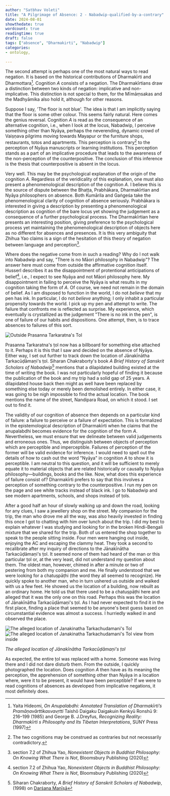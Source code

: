 ```yaml
---
author: "Satbhav Voleti"
title: "A Pilgrimage of Absence: 2 - Nabadwip-qualified-by-a-contrary"
date: 2024-08-01
showthedate: true
wordcount: true
readingtime: true
draft: false
tags: ["absence", "Dharmakirti", "Nabadwip"]
categories:
- ontology,
    
--- 
```


The second attempt is perhaps one of the most natural ways to read negation. It is based on the historical contributions of Dharmakīrti and Dharmottara[^4]. Cognition *A* consists of a negation. The Dharmakīrtians draw a distinction between two kinds of negation: implicative and non-implicative. This distinction is not special to them, for the Mīmāṃsakas and the Madhyāmika also hold it, although for other reasons. 

Suppose I say, 'The floor is not blue'. The idea is that I am implicitly saying that the floor is some other colour. This seems fairly natural. Here comes the genius reversal. Cognition *A* is read as the consequence of an alternative cognition, i.e., when I look at the locus, Nabadwip, I perceive something other than Nyāya, perhaps the neverending, dynamic crowd of Vaiṣṇava pilgrims moving towards Mayapur or the furniture shops, restaurants, totos and apartments. This perception is contrary[^1] to the perception of Nyāya manuscripts or learning institutions. This perception stands as a part of an implicative procedure that leads to the awareness of the non-perception of the counterpositive. The conclusion of this inference is the thesis that counterpositive is absent in the locus. 

Very well. This may be the psychological explanation of the origin of the cognition *A*. Regardless of the veridicality of this explanation, one must also present a phenomenological description of the cognition *A*. I believe this is the source of dispute between the Bhaṭṭa, Prabhākara, Dharmakīrtian and Nyāya philosophers on absence. Both Kumārila and Gaṅgeśa take the phenomenological clarity of cognition of absence seriously. Prabhākara is interested in giving a description by presenting a phenomenological description as cognition of the bare locus yet showing the judgement as a consequence of a further psychological process. The Dharmakīrtian here presents an interesting position, giving preference to the psychological process yet maintaining the phenomenological description of objects here as no different for absences and presences. It is this very ambiguity that Zhihua Yao claims is a sign of the hesitation of this theory of negation between language and perception[^2]. 

Where does the negative come from in such a reading? Why do I not walk into Nabadwip and say, "There is no Māori philosophy in Nabadwip"? The answer here must come from outside the affirmative cognition itself. Husserl describes it as the disappointment of protentional anticipations of belief[^2], i.e., I expect to see Nyāya and not Māori philosophy here. My disappointment in failing to perceive the Nyāya is what results in my cognition taking the form of *A*. Of course, we need not remain in the domain of belief. As I am disposed to function in the world, I do not *believe* that my pen has ink. In particular, I do not *believe* anything; I only inhabit a particular propensity towards the world. I pick up my pen and attempt to write. The failure that confronts me is reflected as surprise. My experience, which eventually is crystallized as the judgement "There is no ink in the pen", is one of failure of our habits and dispositions. One attempt, then, is to trace absences to failures of this sort.  

![Outside Prasanna Tarkaratna's Tol](../../images/Prasanna%20Tarkaratna%20Tol%20-%201.jpg)

Prasanna Tarkaratna's ṭol now has a billboard for something else attached to it. Perhaps it is this that I saw and decided on the absence of Nyāya. Either way, I set out further to track down the location of Jānakīnātha Tarkacūḍāmaṇi's ṭol. Siharan Chakraborty's book *A Brief History of Sanskrit Scholars of Nabadwip*[^3] mentions that a dilapidated building existed at the time of writing the book. I was not particularly hopeful of finding it because the publication of the book and my trip had a solid gap of 25 years. A dilapidated house back then might as well have been replaced by something else today or merely been demolished entirely. In either case, it was going to be nigh impossible to find the actual location. The book mentions the name of the street, Nandipara Road, on which it stood. I set out to find it. 

The validity of our cognition of absence then depends on a particular kind of failure: a failure to perceive or a failure of expectation. This is formalized in the epistemological description of Dharmakīrti when he claims that the anupalabdhi becomes evidence for the cognition of the form *A*. Nevertheless, we must ensure that we delineate between valid judgements and erroneous ones. Thus, we distinguish between objects of perception which are perceptible and imperceptible. Failures of perception of the former will be valid evidence for inference. I would need to spell out the details of how to cash out the word "Nyāya" in cognition *A* to show it is perceptible. I am neutral to this question, and it will be sufficient to merely equate it to material objects that are related historically or causally to Nyāya philosophy—buildings, books and the like. Now, what does this experience of failure consist of? Dharmakīrti prefers to say that this involves a perception of something contrary to the counterpositive. I run my pen on the page and see white tracks instead of black ink. I go to Nabadwip and see modern apartments, schools, and shops instead of ṭols.  

After a good half an hour of slowly walking up and down the road, looking for any clues, I saw a jewellery shop on the street. My companion for the trip, the man who drove me all the way, was also heavily invested in finding this once I got to chatting with him over lunch about the trip. I did my best to explain whatever I was studying and looking for in the broken Hindi-Bengali mixture that we shared for the trip. Both of us entered the shop together to speak to the people sitting inside. Four men were hanging out inside, enjoying the AC and escaping the clammy heat. They took a second to recalibrate after my inquiry of directions to the Jānakīnātha Tarkacūḍāmaṇi's ṭol. It seemed none of them had heard of the man or this particular ṭol or, at the very least, did not understand my question about them. The oldest man, however, chimed in after a minute or two of pestering from both my companion and me. He finally understood that we were looking for a chatuṣpāṭhi (the word they all seemed to recognize).  He quickly spoke to another man, who in turn ushered us outside and walked with us a few feet. He showed us the location of a building, now rebuilt as an ordinary home. He told us that there used to be a chatuṣpāṭhi here and alleged that it was the only one on this road. Perhaps this was the location of Jānakīnātha Tarkacūḍāmaṇi's ṭol. As I had never expected to find it in the first place, finding a place that seemed to be anyone's best guess based on circumstantial evidence was almost a success. I hurriedly walked in and observed the place.

![The alleged location of Janakinatha Tarkachudamani's Tol](../../images/Janakinatha%20Tarkacudamani%20-%202.jpg)
![The alleged location of Janakinatha Tarkachudamani's Tol view from inside](../../images/Janakinatha%20Tarkacudamani%20-%201.jpg)

*The alleged location of Jānakīnātha Tarkacūḍāmaṇi's ṭol*

As expected, the entire ṭol was replaced with a home. Someone was living there and I did not dare disturb them. From the outside, I quickly photographed the location. Does cognition *A* then have as its meaning the perception, the apprehension of something other than Nyāya in a location where, were it to be present, it would have been perceptible? If we were to read cognitions of absences as developed from implicative negations, it most definitely does. 


[^1]: The two cognitions may be construed as contraries but not necessarily contradictory. 
[^2]: section 7.2 of Zhihua Yao, *Nonexistent Objects in Buddhist Philosophy: On Knowing What There is Not*, Bloomsbury Publishing (2020)
[^3]: Siharan Chakraborty, *A Brief History of Sanskrit Scholars of Nabadwip*, (1998) on [Darśana Manīṣā](https://darshanmanisha.org/)
[^4]: Yaita Hideomi, *On Anupalabdhi: Annotated Translation of Dharmakīrti’s Pramāṇavārttikasvavṛtti* Taishō Daigaku Daigakuin Kenkyū Ronshū 9: 216–199 (1985) and George B. J.Dreyfus, *Recognizing Reality: Dharmakīrti s Philosophy and Its Tibetan Interpretations*, SUNY Press (1997)